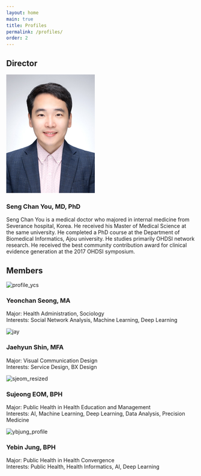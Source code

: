 ```yaml
---
layout: home
main: true
title: Profiles
permalink: /profiles/
order: 2
---
```


## Director
![image](/assets/images/dr-you-bio-photo.jpg)
### Seng Chan You, MD, PhD
Seng Chan You is a medical doctor who majored in internal medicine from Severance hospital, Korea. He received his Master of Medical Science at the same university. He completed a PhD course at the Department of Biomedical Informatics, Ajou university. He studies primarily OHDSI network research. He received the best community contribution award for clinical evidence generation at the 2017 OHDSI symposium. 

## Members
![profile_ycs](https://user-images.githubusercontent.com/48194852/137686482-a4583272-9c64-4573-9cb8-c347a9c3d6eb.jpg)
### Yeonchan Seong, MA
Major: Health Administration, Sociology   
Interests: Social Network Analysis, Machine Learning, Deep Learning

![jay](https://user-images.githubusercontent.com/92774958/137850326-820d4eae-8148-4a67-9a4b-559b7e5c68b2.png)
### Jaehyun Shin, MFA  
Major: Visual Communication Design  
Interests: Service Design, BX Design  
  
![sjeom_resized](https://user-images.githubusercontent.com/81948366/138006383-c4dd79e2-3749-40ea-86b4-97b026f33f20.jpg)
### Sujeong EOM, BPH  
Major: Public Health in Health Education and Management  
Interests: AI, Machine Learning, Deep Learning, Data Analysis, Precision Medicine  

![ybjung_profile](https://user-images.githubusercontent.com/89363626/138007233-097a74bc-e395-4882-a76f-c15050d59425.jpg)
### Yebin Jung, BPH
Major: Public Health in Health Convergence   
Interests: Public Health, Health Informatics, AI, Deep Learning 
